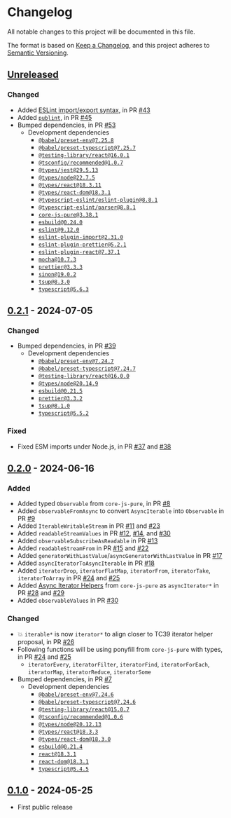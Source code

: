 # Changelog

All notable changes to this project will be documented in this file.

The format is based on [Keep a Changelog](https://keepachangelog.com/en/1.0.0/),
and this project adheres to [Semantic Versioning](https://semver.org/spec/v2.0.0.html).

## [Unreleased]

### Changed

- Added [ESLint import/export syntax](https://npmjs.com/package/eslint-plugin-import), in PR [#43](https://github.com/compulim/iter-fest/pull/43)
- Added [`publint`](https://npmjs.com/package/publint), in PR [#45](https://github.com/compulim/iter-fest/pull/45)
- Bumped dependencies, in PR [#53](https://github.com/compulim/iter-fest/pull/53)
  - Development dependencies
    - [`@babel/preset-env@7.25.8`](https://npmjs.com/package/@babel/preset-env/v/7.25.8)
    - [`@babel/preset-typescript@7.25.7`](https://npmjs.com/package/@babel/preset-typescript/v/7.25.7)
    - [`@testing-library/react@16.0.1`](https://npmjs.com/package/@testing-library/react/v/16.0.1)
    - [`@tsconfig/recommended@1.0.7`](https://npmjs.com/package/@tsconfig/recommended/v/1.0.7)
    - [`@types/jest@29.5.13`](https://npmjs.com/package/@types/jest/v/29.5.13)
    - [`@types/node@22.7.5`](https://npmjs.com/package/@types/node/v/22.7.5)
    - [`@types/react@18.3.11`](https://npmjs.com/package/@types/react/v/18.3.11)
    - [`@types/react-dom@18.3.1`](https://npmjs.com/package/@types/react-dom/v/18.3.1)
    - [`@typescript-eslint/eslint-plugin@8.8.1`](https://npmjs.com/package/@typescript-eslint/eslint-plugin/v/8.8.1)
    - [`@typescript-eslint/parser@8.8.1`](https://npmjs.com/package/@typescript-eslint/parser/v/8.8.1)
    - [`core-js-pure@3.38.1`](https://npmjs.com/package/core-js-pure/v/3.38.1)
    - [`esbuild@0.24.0`](https://npmjs.com/package/esbuild/v/0.24.0)
    - [`eslint@9.12.0`](https://npmjs.com/package/eslint/v/9.12.0)
    - [`eslint-plugin-import@2.31.0`](https://npmjs.com/package/eslint-plugin-import/v/2.31.0)
    - [`eslint-plugin-prettier@5.2.1`](https://npmjs.com/package/eslint-plugin-prettier/v/5.2.1)
    - [`eslint-plugin-react@7.37.1`](https://npmjs.com/package/eslint-plugin-react/v/7.37.1)
    - [`mocha@10.7.3`](https://npmjs.com/package/mocha/v/10.7.3)
    - [`prettier@3.3.3`](https://npmjs.com/package/prettier/v/3.3.3)
    - [`sinon@19.0.2`](https://npmjs.com/package/sinon/v/19.0.2)
    - [`tsup@8.3.0`](https://npmjs.com/package/tsup/v/8.3.0)
    - [`typescript@5.6.3`](https://npmjs.com/package/typescript/v/5.6.3)

## [0.2.1] - 2024-07-05

### Changed

- Bumped dependencies, in PR [#39](https://github.com/compulim/iter-fest/pull/39)
   - Development dependencies
      - [`@babel/preset-env@7.24.7`](https://npmjs.com/package/@babel/preset-env/v/7.24.7)
      - [`@babel/preset-typescript@7.24.7`](https://npmjs.com/package/@babel/preset-typescript/v/7.24.7)
      - [`@testing-library/react@16.0.0`](https://npmjs.com/package/@testing-library/react/v/16.0.0)
      - [`@types/node@20.14.9`](https://npmjs.com/package/@types/node/v/20.14.9)
      - [`esbuild@0.21.5`](https://npmjs.com/package/esbuild/v/0.21.5)
      - [`prettier@3.3.2`](https://npmjs.com/package/prettier/v/3.3.2)
      - [`tsup@8.1.0`](https://npmjs.com/package/tsup/v/8.1.0)
      - [`typescript@5.5.2`](https://npmjs.com/package/typescript/v/5.5.2)

### Fixed

- Fixed ESM imports under Node.js, in PR [#37](https://github.com/compulim/iter-fest/pull/37) and [#38](https://github.com/compulim/iter-fest/pull/38)

## [0.2.0] - 2024-06-16

### Added

- Added typed `Observable` from `core-js-pure`, in PR [#8](https://github.com/compulim/iter-fest/pull/8)
- Added `observableFromAsync` to convert `AsyncIterable` into `Observable` in PR [#9](https://github.com/compulim/iter-fest/pull/9)
- Added `IterableWritableStream` in PR [#11](https://github.com/compulim/iter-fest/pull/11) and [#23](https://github.com/compulim/iter-fest/pull/23)
- Added `readableStreamValues` in PR [#12](https://github.com/compulim/iter-fest/pull/12), [#14](https://github.com/compulim/iter-fest/pull/14), and [#30](https://github.com/compulim/iter-fest/pull/30)
- Added `observableSubscribeAsReadable` in PR [#13](https://github.com/compulim/iter-fest/pull/13)
- Added `readableStreamFrom` in PR [#15](https://github.com/compulim/iter-fest/pull/15) and [#22](https://github.com/compulim/iter-fest/pull/22)
- Added `generatorWithLastValue`/`asyncGeneratorWithLastValue` in PR [#17](https://github.com/compulim/iter-fest/pull/17)
- Added `asyncIteratorToAsyncIterable` in PR [#18](https://github.com/compulim/iter-fest/pull/18)
- Added `iteratorDrop`, `iteratorFlatMap`, `iteratorFrom`, `iteratorTake`, `iteratorToArray` in PR [#24](https://github.com/compulim/iter-fest/pull/24) and [#25](https://github.com/compulim/iter-fest/pull/25)
- Added [Async Iterator Helpers](https://github.com/tc39/proposal-async-iterator-helpers) from `core-js-pure` as `asyncIterator*` in PR [#28](https://github.com/compulim/iter-fest/pull/28) and [#29](https://github.com/compulim/iter-fest/pull/29)
- Added `observableValues` in PR [#30](https://github.com/compulim/iter-fest/pull/30)

### Changed

- 💥 `iterable*` is now `iterator*` to align closer to TC39 iterator helper proposal, in PR [#26](https://github.com/compulim/iter-fest/pull/26)
- Following functions will be using ponyfill from `core-js-pure` with types, in PR [#24](https://github.com/compulim/iter-fest/pull/24) and [#25](https://github.com/compulim/iter-fest/pull/25)
   - `iteratorEvery`, `iteratorFilter`, `iteratorFind`, `iteratorForEach`, `iteratorMap`, `iteratorReduce`, `iteratorSome`
- Bumped dependencies, in PR [#7](https://github.com/compulim/iter-fest/pull/7)
   - Development dependencies
      - [`@babel/preset-env@7.24.6`](https://npmjs.com/package/@babel/preset-env/v/7.24.6)
      - [`@babel/preset-typescript@7.24.6`](https://npmjs.com/package/@babel/preset-typescript/v/7.24.6)
      - [`@testing-library/react@15.0.7`](https://npmjs.com/package/@testing-library/react/v/15.0.7)
      - [`@tsconfig/recommended@1.0.6`](https://npmjs.com/package/@tsconfig/recommended/v/1.0.6)
      - [`@types/node@20.12.13`](https://npmjs.com/package/@types/node/v/20.12.13)
      - [`@types/react@18.3.3`](https://npmjs.com/package/@types/react/v/18.3.3)
      - [`@types/react-dom@18.3.0`](https://npmjs.com/package/@types/react-dom/v/18.3.0)
      - [`esbuild@0.21.4`](https://npmjs.com/package/esbuild/v/0.21.4)
      - [`react@18.3.1`](https://npmjs.com/package/react/v/18.3.1)
      - [`react-dom@18.3.1`](https://npmjs.com/package/react-dom/v/18.3.1)
      - [`typescript@5.4.5`](https://npmjs.com/package/typescript/v/5.4.5)

## [0.1.0] - 2024-05-25

- First public release

[Unreleased]: https://github.com/compulim/iter-fest/compare/v0.2.1...HEAD
[0.2.1]: https://github.com/compulim/iter-fest/compare/v0.2.0...v0.2.1
[0.2.0]: https://github.com/compulim/iter-fest/compare/v0.1.0...v0.2.0
[0.1.0]: https://github.com/compulim/iter-fest/releases/tag/v0.1.0

